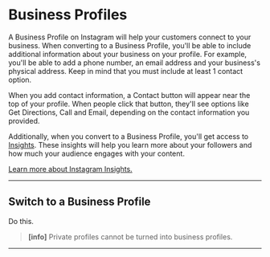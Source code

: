 # Business Profiles

A Business Profile on Instagram will help your customers connect to your business. When converting to a Business Profile, you'll be able to include additional information about your business on your profile. For example, you'll be able to add a phone number, an email address and your business's physical address. Keep in mind that you must include at least 1 contact option.

When you add contact information, a Contact button will appear near the top of your profile. When people click that button, they'll see options like Get Directions, Call and Email, depending on the contact information you provided.

Additionally, when you convert to a Business Profile, you'll get access to [Insights](/views/profile/insights.md). These insights will help you learn more about your followers and how much your audience engages with your content. 

[Learn more about Instagram Insights.](https://www.facebook.com/business/help/788388387972460)

------

## Switch to a Business Profile

Do this.

> **[info]**
> Private profiles cannot be turned into business profiles.

------

